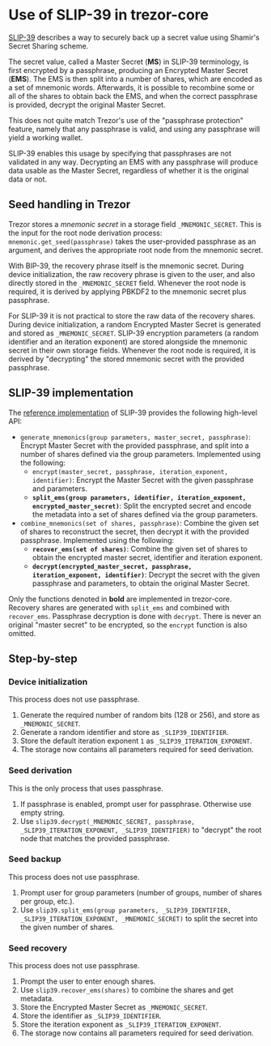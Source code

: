 # Use of SLIP-39 in trezor-core

[SLIP-39](https://github.com/satoshilabs/slips/blob/master/slip-0039.md) describes a way
to securely back up a secret value using Shamir's Secret Sharing scheme.

The secret value, called a Master Secret (**MS**) in SLIP-39 terminology, is first
encrypted by a passphrase, producing an Encrypted Master Secret (**EMS**). The EMS is
then split into a number of shares, which are encoded as a set of mnemonic words.
Afterwards, it is possible to recombine some or all of the shares to obtain back the
EMS, and when the correct passphrase is provided, decrypt the original Master Secret.

This does not quite match Trezor's use of the "passphrase protection" feature, namely
that any passphrase is valid, and using any passphrase will yield a working wallet.

SLIP-39 enables this usage by specifying that passphrases are not validated in any way.
Decrypting an EMS with any passphrase will produce data usable as the Master Secret,
regardless of whether it is the original data or not.


## Seed handling in Trezor

Trezor stores a _mnemonic secret_ in a storage field `_MNEMONIC_SECRET`. This is the
input for the root node derivation process: `mnemonic.get_seed(passphrase)` takes the
user-provided passphrase as an argument, and derives the appropriate root node from the
mnemonic secret.

With BIP-39, the recovery phrase itself is the mnemonic secret. During device
initialization, the raw recovery phrase is given to the user, and also directly stored
in the `_MNEMONIC_SECRET` field. Whenever the root node is required, it is derived by
applying PBKDF2 to the mnemonic secret plus passphrase.

For SLIP-39 it is not practical to store the raw data of the recovery shares. During
device initialization, a random Encrypted Master Secret is generated and stored as
`_MNEMONIC_SECRET`. SLIP-39 encryption parameters (a random identifier and an iteration
exponent) are stored alongside the mnemonic secret in their own storage fields. Whenever
the root node is required, it is derived by "decrypting" the stored mnemonic secret with
the provided passphrase.


## SLIP-39 implementation

The [reference implementation](https://github.com/trezor/python-shamir-mnemonic) of
SLIP-39 provides the following high-level API:

* `generate_mnemonics(group parameters, master_secret, passphrase)`: Encrypt Master
   Secret with the provided passphrase, and split into a number of shares defined via
   the group parameters. 
   Implemented using the following:
   - `encrypt(master_secret, passphrase, iteration_exponent, identifier)`: Encrypt the
     Master Secret with the given passphrase and parameters.
   - **`split_ems(group parameters, identifier, iteration_exponent, encrypted_master_secret)`**:
     Split the encrypted secret and encode the metadata into a set of shares defined via
     the group parameters.
* `combine_mnemonics(set of shares, passphrase)`: Combine the given set of shares to
  reconstruct the secret, then decrypt it with the provided passphrase. 
  Implemented using the following:
  - **`recover_ems(set of shares)`**: Combine the given set of shares to obtain the
    encrypted master secret, identifier and iteration exponent.
  - **`decrypt(encrypted_master_secret, passphrase, iteration_exponent, identifier)`**:
    Decrypt the secret with the given passphrase and parameters, to obtain the original
    Master Secret.

Only the functions denoted in **bold** are implemented in trezor-core. Recovery shares
are generated with `split_ems` and combined with `recover_ems`. Passphrase decryption is
done with `decrypt`. There is never an original "master secret" to be encrypted, so the
`encrypt` function is also omitted.


## Step-by-step

### Device initialization

This process does not use passphrase.

1. Generate the required number of random bits (128 or 256), and store as
   `_MNEMONIC_SECRET`.
2. Generate a random identifier and store as `_SLIP39_IDENTIFIER`.
3. Store the default iteration exponent `1` as `_SLIP39_ITERATION_EXPONENT`.
4. The storage now contains all parameters required for seed derivation.

### Seed derivation

This is the only process that uses passphrase.

1. If passphrase is enabled, prompt user for passphrase. Otherwise use empty string.
2. Use `slip39.decrypt(_MNEMONIC_SECRET, passphrase, _SLIP39_ITERATION_EXPONENT, _SLIP39_IDENTIFIER)`
   to "decrypt" the root node that matches the provided passphrase.

### Seed backup

This process does not use passphrase.

1. Prompt user for group parameters (number of groups, number of shares per group, etc.).
2. Use `slip39.split_ems(group parameters, _SLIP39_IDENTIFIER, _SLIP39_ITERATION_EXPONENT, _MNEMONIC_SECRET)` to split the secret into the given number of shares.

### Seed recovery

This process does not use passphrase.

1. Prompt the user to enter enough shares.
2. Use `slip39.recover_ems(shares)` to combine the shares and get metadata.
3. Store the Encrypted Master Secret as `_MNEMONIC_SECRET`.
4. Store the identifier as `_SLIP39_IDENTIFIER`.
5. Store the iteration exponent as `_SLIP39_ITERATION_EXPONENT`.
6. The storage now contains all parameters required for seed derivation.
